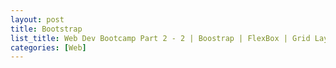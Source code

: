 ```yaml
---
layout: post
title: Bootstrap
list_title: Web Dev Bootcamp Part 2 - 2 | Boostrap | FlexBox | Grid Layout
categories: [Web]
---
```


